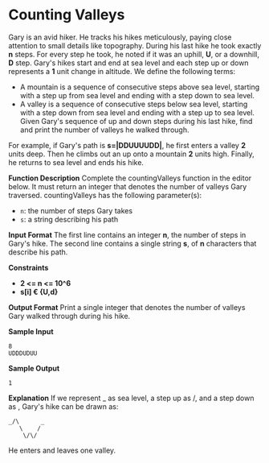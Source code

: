 # Counting Valleys
Gary is an avid hiker. He tracks his hikes meticulously, paying close attention to small details like topography. During his last hike he took exactly **n** steps. For every step he took, he noted if it was an uphill, **U**, or a downhill, **D** step. Gary's hikes start and end at sea level and each step up or down represents a **1** unit change in altitude. We define the following terms:

* A mountain is a sequence of consecutive steps above sea level, starting with a step up from sea level and ending with a step down to sea level.
* A valley is a sequence of consecutive steps below sea level, starting with a step down from sea level and ending with a step up to sea level.
Given Gary's sequence of up and down steps during his last hike, find and print the number of valleys he walked through.

For example, if Gary's path is **s=|DDUUUUDD|**, he first enters a valley **2** units deep. Then he climbs out an up onto a mountain **2** units high. Finally, he returns to sea level and ends his hike.

**Function Description**
Complete the countingValleys function in the editor below. It must return an integer that denotes the number of valleys Gary traversed.
countingValleys has the following parameter(s):
* `n`: the number of steps Gary takes
* `s`: a string describing his path

**Input Format**
The first line contains an integer **n**, the number of steps in Gary's hike. 
The second line contains a single string **s**, of **n** characters that describe his path.

**Constraints**
* **2 <= n <= 10^6**
* **s[i] € {U,d}**

**Output Format**
Print a single integer that denotes the number of valleys Gary walked through during his hike.

**Sample Input**
```
8
UDDDUDUU
```

**Sample Output**
```
1
```

**Explanation**
If we represent _ as sea level, a step up as /, and a step down as \, Gary's hike can be drawn as:
```
_/\      _
   \    /
    \/\/ 
```
He enters and leaves one valley.

